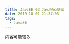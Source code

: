```yaml
---
title: JavaEE 03 JavaWeb基础
date: 2019-10-01 21:37:03
tags:
  - JavaEE
---
```


内容可能较多

<!--more-->

